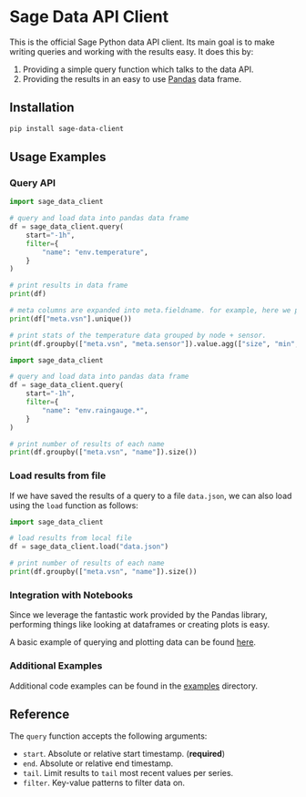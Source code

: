 # Sage Data API Client

This is the official Sage Python data API client. Its main goal is to make writing queries and working with the results easy. It does this by:

1. Providing a simple query function which talks to the data API.
2. Providing the results in an easy to use [Pandas](https://pandas.pydata.org) data frame.

## Installation

```sh
pip install sage-data-client
```

## Usage Examples

### Query API

```python
import sage_data_client

# query and load data into pandas data frame
df = sage_data_client.query(
    start="-1h",
    filter={
        "name": "env.temperature",
    }
)

# print results in data frame
print(df)

# meta columns are expanded into meta.fieldname. for example, here we print the unique nodes
print(df["meta.vsn"].unique())

# print stats of the temperature data grouped by node + sensor.
print(df.groupby(["meta.vsn", "meta.sensor"]).value.agg(["size", "min", "max", "mean"]))
```

```python
import sage_data_client

# query and load data into pandas data frame
df = sage_data_client.query(
    start="-1h",
    filter={
        "name": "env.raingauge.*",
    }
)

# print number of results of each name
print(df.groupby(["meta.vsn", "name"]).size())
```

### Load results from file

If we have saved the results of a query to a file `data.json`, we can also load using the `load` function as follows:

```python
import sage_data_client

# load results from local file
df = sage_data_client.load("data.json")

# print number of results of each name
print(df.groupby(["meta.vsn", "name"]).size())
```

### Integration with Notebooks

Since we leverage the fantastic work provided by the Pandas library, performing things like looking at dataframes or creating plots is easy.

A basic example of querying and plotting data can be found [here](https://github.com/sagecontinuum/sage-data-client/blob/main/examples/plotting_example.ipynb).

### Additional Examples

Additional code examples can be found in the [examples](https://github.com/sagecontinuum/sage-data-client/tree/main/examples) directory.

## Reference

The `query` function accepts the following arguments:

* `start`. Absolute or relative start timestamp. (**required**)
* `end`. Absolute or relative end timestamp.
* `tail`. Limit results to `tail` most recent values per series.
* `filter`. Key-value patterns to filter data on.
